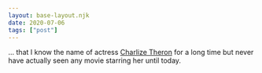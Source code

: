 ```yaml
---
layout: base-layout.njk
date: 2020-07-06
tags: ["post"]
---
```


... that I know the name of actress [Charlize Theron](https://en.wikipedia.org/wiki/Charlize_Theron) for a long time but never have actually seen any movie starring her until today.
